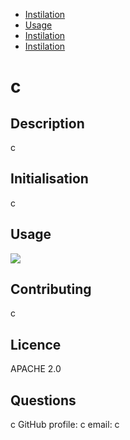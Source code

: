 
  * [Instilation](#Instilation)
  * [Usage](#Contributing)
  * [Instilation](#Licence)
  * [Instilation](#Questions)
  
  # c

   ## Description
   
   c 

  ## Initialisation
  
  c 

  ## Usage 
  
  ![](c)

  ## Contributing 
  
  c

  ## Licence 
  
  APACHE 2.0
  ## Questions 
  
  c 
 GitHub profile: c 
 email: c